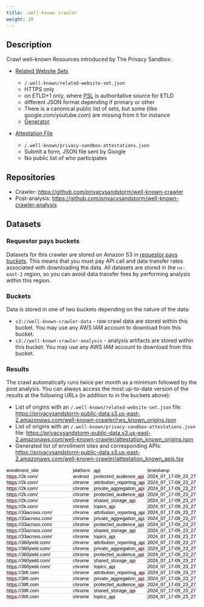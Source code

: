 ```yaml
---
title: .well-known crawler
weight: 20
---
```


## Description

Crawl well-known Resources introduced by The Privacy Sandbox:

- [Related Website Sets](https://github.com/GoogleChrome/related-website-sets)
  - `/.well-known/related-website-set.json`
  - HTTPS only
  - on ETLD+1 only, where [PSL](https://publicsuffix.org/) is authoritative source for ETLD
  - different JSON format depending if primary or other
  - There is a canonical public list of sets, but some (like google.com/youtube.com) are missing from it for instance
  - [Generator](https://rws-json-generator.ue.r.appspot.com/)

- [Attestation File](https://github.com/privacysandbox/attestation)
  - `/.well-known/privacy-sandbox-attestations.json`
  - Submit a form, JSON file sent by Google
  - No public list of who participates


## Repositories

- Crawler: https://github.com/privacysandstorm/well-known-crawler
- Post-analysis: https://github.com/privacysandstorm/well-known-crawler-analysis


## Datasets

### Requestor pays buckets

Datasets for this crawler are stored on Amazon S3 in [requestor pays buckets](https://docs.aws.amazon.com/AmazonS3/latest/userguide/ObjectsinRequesterPaysBuckets.html). This means that you must pay API call and data transfer rates associated with downloading the data. All datasets are stored in the `us-east-2` region, so you can avoid data transfer fees by performing analysis within this region.

### Buckets

Data is stored in one of two buckets depending on the nature of the data:

* `s3://well-known-crawler-data` - raw crawl data are stored within this bucket. You may use any AWS IAM account to download from this bucket.
* `s3://well-known-crawler-analysis` - analysis artifacts are stored within this bucket. You may use any AWS IAM account to download from this bucket.

### Results

The crawl automatically runs twice per month as a minimum followed by the post
analysis. You can always access the most up-to-date version of the
results at the following URLs (in addition to in the buckets above):

- List of origins with an `/.well-known/related-website-set.json` file: https://privacysandstorm-public-data.s3.us-east-2.amazonaws.com/well-known-crawler/rws_known_origins.json
- List of origins with an `/.well-known/privacy-sandbox-attestations.json` file: https://privacysandstorm-public-data.s3.us-east-2.amazonaws.com/well-known-crawler/attestation_known_origins.json
- Generated list of enrollment sites and corresponding APIs: https://privacysandstorm-public-data.s3.us-east-2.amazonaws.com/well-known-crawler/attestation_known_apis.tsv


<img src="/attestations_known_apis.png" />


